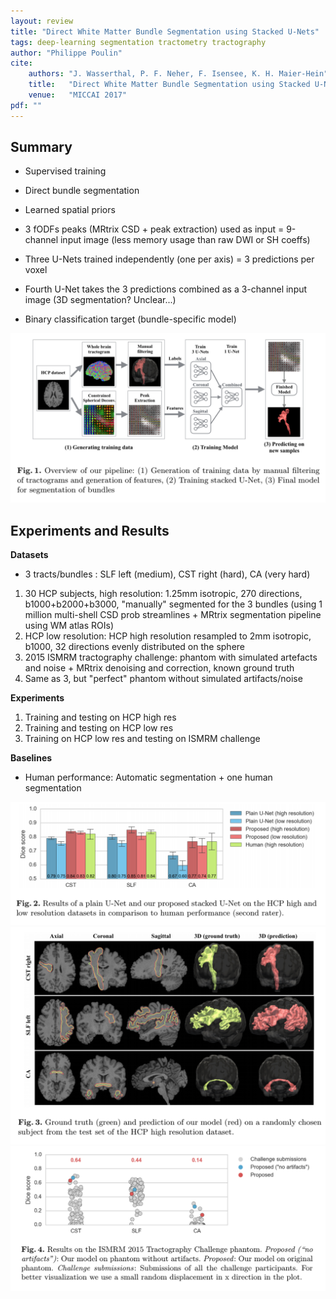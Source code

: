 ```yaml
---
layout: review
title: "Direct White Matter Bundle Segmentation using Stacked U-Nets"
tags: deep-learning segmentation tractometry tractography
author: "Philippe Poulin"
cite:
    authors: "J. Wasserthal, P. F. Neher, F. Isensee, K. H. Maier-Hein"
    title:   "Direct White Matter Bundle Segmentation using Stacked U-Nets"
    venue:   "MICCAI 2017"
pdf: ""
---
```


## Summary

- Supervised training
- Direct bundle segmentation 
- Learned spatial priors
- 3 fODFs peaks (MRtrix CSD + peak extraction) used as input = 9-channel input image (less memory usage than raw DWI or SH coeffs)

- Three U-Nets trained independently (one per axis) = 3 predictions per voxel
- Fourth U-Net takes the 3 predictions combined as a 3-channel input image (3D segmentation? Unclear...)
- Binary classification target (bundle-specific model)

![](/deep-learning/images/stacked-unets-bundle-segmentation/figure1.png)

## Experiments and Results

**Datasets**
- 3 tracts/bundles : SLF left (medium), CST right (hard), CA (very hard)

1. 30 HCP subjects, high resolution: 1.25mm isotropic, 270 directions, b1000+b2000+b3000, "manually" segmented for the 3 bundles (using 1 million multi-shell CSD prob streamlines + MRtrix segmentation pipeline using WM atlas ROIs)
2. HCP low resolution: HCP high resolution resampled to 2mm isotropic, b1000, 32 directions evenly distributed on the sphere
3. 2015 ISMRM tractography challenge: phantom with simulated artefacts and noise + MRtrix denoising and correction, known ground truth
4. Same as 3, but "perfect" phantom without simulated artifacts/noise


**Experiments**
1. Training and testing on HCP high res
2. Training and testing on HCP low res
3. Training on HCP low res and testing on ISMRM challenge

**Baselines**
- Human performance: Automatic segmentation + one human segmentation

![](/deep-learning/images/stacked-unets-bundle-segmentation/figure2.png)
![](/deep-learning/images/stacked-unets-bundle-segmentation/figure3.png)
![](/deep-learning/images/stacked-unets-bundle-segmentation/figure4.png)
